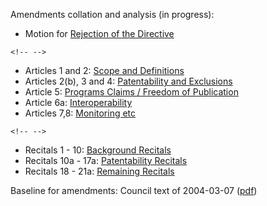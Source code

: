 Amendments collation and analysis (in progress):

-   Motion for [ Rejection of the
    Directive](PlenReject0507Pt "wikilink")

```{=html}
<!-- -->
```
-   Articles 1 and 2: [ Scope and Definitions](PlenDef0507Pt "wikilink")
-   Articles 2(b), 3 and 4: [ Patentability and
    Exclusions](PlenPatentability0507Pt "wikilink")
-   Article 5: [ Programs Claims / Freedom of
    Publication](PlenProgramClaims0507Pt "wikilink")
-   Article 6a: [ Interoperability](PlenInterop0507Pt "wikilink")
-   Articles 7,8: [ Monitoring etc](PlenFollowUp0507Pt "wikilink")

```{=html}
<!-- -->
```
-   Recitals 1 - 10: [ Background
    Recitals](PlenBackgroundRecitals0507Pt "wikilink")
-   Recitals 10a - 17a: [ Patentability
    Recitals](PlenPatentabilityRecitals0507Pt "wikilink")
-   Recitals 18 - 21a: [ Remaining
    Recitals](PlenRemainingRecitals0507Pt "wikilink")

Baseline for amendments: Council text of 2004-03-07
([pdf](http://register.consilium.eu.int/pdf/en/04/st11/st11979-re01.pt04.pdf "wikilink"))

